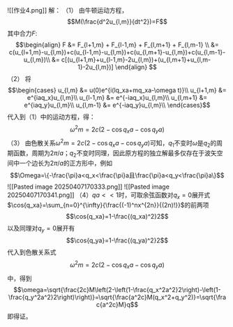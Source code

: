 ![[作业4.png]]
解：
（1）
由牛顿运动方程，$$M(\frac{d^2u_{l,m}}{dt^2})=F$$
其中合力$F$:
$$\begin{align}
F &= F_{l+1,m} + F_{l-1,m} + F_{l,m+1} + F_{l,m-1} \\
  &= c(u_{l+1,m}-u_{l,m})+c(u_{l-1,m}-u_{l,m})+c(u_{l,m+1}-u_{l,m})+c(u_{l,m-1}-u_{l,m})\\
  &= c[(u_{l+1,m}+u_{l-1,m}-2u_{l,m})+(u_{l,m+1}+u_{l,m-1}-2u_{l,m})]
\end{align}
$$
 （2）
将$$\begin{cases}
u_{l,m} &= u(0)e^{i(lq_xa+mq_xa-\omega t)}\\
u_{l+1,m} &= e^{iaq_x}u_{l,m}\\
u_{l-1,m} &= e^{-iaq_x}u_{l,m}\\
u_{l,m+1} &= e^{iaq_y}u_{l,m}\\
u_{l,m-1} &= e^{-iaq_y}u_{l,m}\\
\end{cases}$$
代入到（1）中的运动方程，得：$$\omega^2m=2c(2-\cos{q_xa}-\cos{q_ya})$$
（3）
由色散关系$\omega^2m=2c(2-\cos{q_xa}-\cos{q_ya})$可知，$q_1$不变时$\omega$是$q_2$的周期函数，周期为$2\pi/a$；$q_2$不变时同理，因此原方程的独立解最多仅存在于波矢空间中一个边长为$2\pi/a$的正方形中，例如$$\Omega=\{-\frac{\pi}a<q_x<\frac{\pi}a且\frac{\pi}a<q_y<\frac{\pi}a\}$$
![[Pasted image 20250407170333.png]]
![[Pasted image 20250407170341.png]]
（4）$qa<<1$时，可取余弦函数对$q_x=0$展开式$\cos{q_xa}=\sum_{n=0}^{\infty}{\frac{(-1)^nx^{2n}}{(2n)!}}$的前两项$$\cos{q_xa}=1-\frac{(q_xa)^2}2$$
以及同理对$q_y=0$展开有$$\cos{q_ya}=1-\frac{(q_ya)^2}2$$
代入到色散关系式$$\omega^2m=2c(2-\cos{q_xa}-\cos{q_ya})$$
中，得到$$\omega=\sqrt{\frac{2c}M\left(2-\left(1-\frac{q_x^2a^2}2\right)-\left(1-\frac{q_y^2a^2}2\right)\right)}=\sqrt{\frac{a^2c}M(q_x^2+q_y^2)}=\sqrt{\frac{a^2c}M}q$$
即得证。